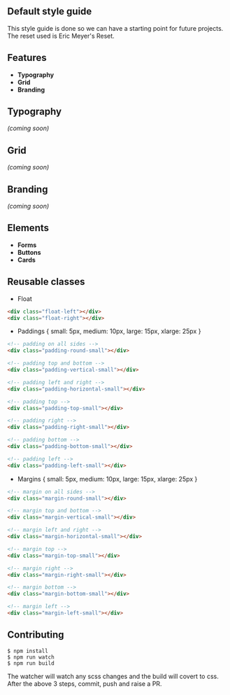 ## Default style guide

This style guide is done so we can have a starting point for future projects.
The reset used is Eric Meyer's Reset.

## Features
- **Typography**
- **Grid**
- **Branding**

## Typography
_(coming soon)_

## Grid
_(coming soon)_

## Branding
_(coming soon)_

## Elements
- **Forms**
- **Buttons**
- **Cards**

## Reusable classes
- Float
```html
<div class="float-left"></div>
<div class="float-right"></div>
```

- Paddings { small: 5px, medium: 10px, large: 15px, xlarge: 25px }
```html
<!-- padding on all sides -->
<div class="padding-round-small"></div>

<!-- padding top and bottom -->
<div class="padding-vertical-small"></div>

<!-- padding left and right -->
<div class="padding-horizontal-small"></div>

<!-- padding top -->
<div class="padding-top-small"></div>

<!-- padding right -->
<div class="padding-right-small"></div>

<!-- padding bottom -->
<div class="padding-bottom-small"></div>

<!-- padding left -->
<div class="padding-left-small"></div>
```

- Margins { small: 5px, medium: 10px, large: 15px, xlarge: 25px }
```html
<!-- margin on all sides -->
<div class="margin-round-small"></div>

<!-- margin top and bottom -->
<div class="margin-vertical-small"></div>

<!-- margin left and right -->
<div class="margin-horizontal-small"></div>

<!-- margin top -->
<div class="margin-top-small"></div>

<!-- margin right -->
<div class="margin-right-small"></div>

<!-- margin bottom -->
<div class="margin-bottom-small"></div>

<!-- margin left -->
<div class="margin-left-small"></div>
```

## Contributing
```
$ npm install
$ npm run watch
$ npm run build
```
The watcher will watch any scss changes and the build will covert to css.
After the above 3 steps, commit, push and raise a PR.
